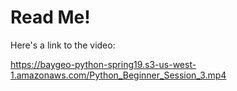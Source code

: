 # Read Me!

Here's a link to the video:

https://baygeo-python-spring19.s3-us-west-1.amazonaws.com/Python_Beginner_Session_3.mp4
